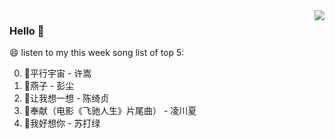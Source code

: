 <img align="right"  src="https://github-readme-stats.vercel.app/api/top-langs/?username=kvnZero" />

### Hello 👋

😄 listen to my this week song list of top 5:

0. 🌈平行宇宙 - 许嵩
1. 🌈燕子 - 彭尘
2. 🌈让我想一想 - 陈绮贞
3. 🌈奉献（电影《飞驰人生》片尾曲） - 凌川夏
4. 🌈我好想你 - 苏打绿

